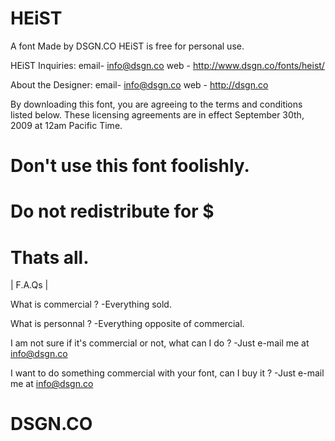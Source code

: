 # HEiST

A font Made by DSGN.CO
HEiST is free for personal use.

HEiST Inquiries:
email- info@dsgn.co
web  - http://www.dsgn.co/fonts/heist/

About the Designer:
email- info@dsgn.co
web  - http://dsgn.co

By downloading this font, you are agreeing to the terms and conditions listed below. These licensing agreements are in effect September 30th, 2009 at 12am Pacific Time.



# Don't use this font foolishly.

# Do not redistribute for $

# Thats all.


| F.A.Qs |

What is commercial ?
-Everything sold.

What is personnal ?
-Everything opposite of commercial.

I am not sure if it's commercial or not, what can I do ?
-Just e-mail me at info@dsgn.co

I want to do something commercial with your font, can I buy it ?
-Just e-mail me at info@dsgn.co


# DSGN.CO
